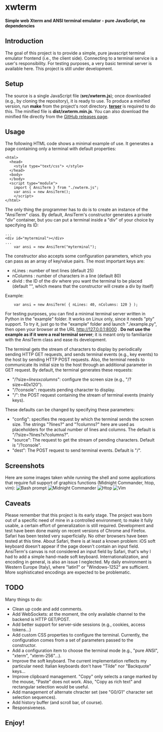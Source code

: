 # xwterm
**Simple web Xterm and ANSI terminal emulator - pure JavaScript, no dependencies**   

## Introduction
The goal of this project is to provide a simple, pure javascript terminal emulator frontend
(i.e., the client side). Connecting to a terminal service is a user's responsibility.
For testing purposes, a very basic terminal server is available here.
This project is still under development.

## Setup
The source is a single JavaScript file (**src/xwterm.js**); once downloaded (e.g.,
by cloning the repository), it is ready to use. To produce a minified version,
run **make** from the project's root directory. **[terser](https://terser.org/)** is
required to do this. The minified file is **dist/xwterm.min.js**. You can also download
the minified file directly from the [GitHub releases page](https://github.com/giusguerrini/xwterm/releases).

## Usage
The following HTML code shows a minimal example of use. It generates a page containing
only a terminal with default properties:

	<html>
	  <head>
	    <style type="text/css"> </style>
	  </head>
	  <body>
	  </body>
	  <script type="module">
	    import { AnsiTerm } from "./xwterm.js";
	    var ansi = new AnsiTerm();
	    </script>
	</html>

The only thing the programmer has to do is to create an instance of the "AnsiTerm" class.
By default, AnsiTerm's constructor generates a private "div" container, but you can
put a terminal inside a "div" of your choice by specifying its ID:

	...
	<div id="myterminal"></div>
	...
	    var ansi = new AnsiTerm("myterminal");

The constructor also accepts some configuration parameters, which you can pass as an
array of key/value pairs. The most important keys are:

- nLines : number of text lines (default 25)
- nColumns : number of characters in a line (default 80)
- divId : the ID of the div where you want the terminal to be placed (default "", which
means that the constructor will create a div by itself)

Example:

	    var ansi = new AnsiTerm( { nLines: 40, nColumns: 120 } );

For testing purposes, you can find a minimal terminal server written in Python in the
"example" folder. It works on Linux only, since it needs "pty" support. To try it, just
go to the "example" folder and launch "./example.py", then open your browser at the URL
http://127.0.0.1:8000 . **Do not use the example as if it were a real terminal server**; it
is meant only to familiarize with the AnsiTerm class and ease its development.

The terminal gets the stream of characters to display by periodically sending HTTP GET
requests, and sends terminal events (e.g., key events) to the host by sending HTTP POST
requests. Also, the terminal needs to communicate its initial size to the host through
an additional parameter in GET request. By default, the terminal generates these
requests:

- "/?size=*lines*x*columns*": configure the screen size (e.g., "/?size=40x120").
- "/?console": requests pending character to display.
- "/": the POST request containing the stream of terminal events (mainly keys).

These defaults can be changed by specifying these parameters:

- "config": specifies the request by which the terminal sends the screen size. The strings
"?lines?" and "?columns?" here are used as placeholders for the actual number of
lines and columns. The default is "/?size=?lines?x?columns?".
- "source": The request to get the stream of pending characters. Default is "/?console".
- "dest": The POST request to send terminal events. Default is "/".

## Screenshots
Here are some images taken while running the shell and some applications that require
full support of graphics functions (Midnight Commander, htop, vim):
![Bash prompt](./doc/xwterm-screenshot-bash.png)
![Midnight Commander](./doc/xwterm-screenshot-mc.png)
![Htop](./doc/xwterm-screenshot-htop.png)
![Vim](./doc/xwterm-screenshot-vim.png)

## Caveats
Please remember that this project is its early stage.
The project was born out of a specific need of mine in a controlled environment; to make it fully usable, a certain effort of generalization is still required.
Development and test have been done mainly on recent versions of Chrome and Firefox.
Safari has been tested very superficially. No other browsers have been tested at this time.
About Safari, there is at least a known problem: iOS soft keyboard doesn't appear if
the page doesn't contain an input field. AnsiTerm's canvas is not considered an input field
by Safari, that's why I had to add a simple hand-made soft keyboard.
Internationalization, and encoding in general, is also an issue I neglected. My daily
environment is Western Europe (Italy), where "latin1" or "Windows-1252" are sufficient.
More sophisticated encodings are expected to be problematic.

## TODO
Many things to do:
- Clean up code and add comments.
- Add WebSockets: at the moment, the only available channel to the backend is HTTP GET/POST.
- Add better support for server-side sessions (e.g., cookies, access tokens...)
- Add custom CSS properties to configure the terminal. Currently, the configuration comes
  from a set of parameters passed to the constructor.
- Add a configuration item to choose the terminal mode (e.g., "pure ANSI", "xterm", "xterm-256"...).
- Improve the soft keyboard. The current implementation reflects my particular need: Italian 
  keyboards don't have "Tilde" nor "Backquote" keys...
- Improve clipboard management. "Copy" only selects a range marked by the mouse, "Paste" does 
  not work. Also, "Copy as rich text" and rectangular selection would be useful.
- Add management of alternate chracter set (see "G0/G1" character set selection sequences).
- Add history buffer (and scroll bar, of course).
- Responsiveness.

## Enjoy!

